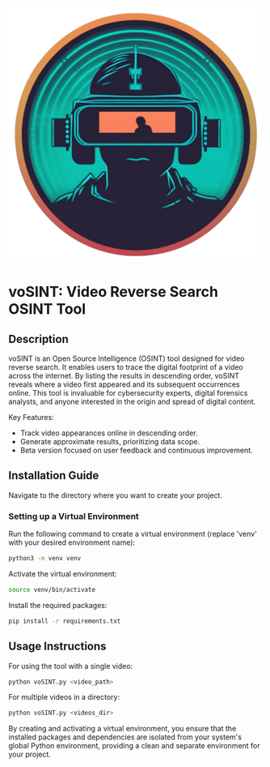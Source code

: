 ![Logo](Results/logo.png)
# voSINT: Video Reverse Search OSINT Tool

## Description
voSINT is an Open Source Intelligence (OSINT) tool designed for video reverse search. It enables users to trace the digital footprint of a video across the internet. By listing the results in descending order, voSINT reveals where a video first appeared and its subsequent occurrences online. This tool is invaluable for cybersecurity experts, digital forensics analysts, and anyone interested in the origin and spread of digital content.

Key Features:
- Track video appearances online in descending order.
- Generate approximate results, prioritizing data scope.
- Beta version focused on user feedback and continuous improvement.

## Installation Guide
Navigate to the directory where you want to create your project.

### Setting up a Virtual Environment
Run the following command to create a virtual environment (replace 'venv' with your desired environment name):
```bash
python3 -m venv venv
```
Activate the virtual environment:
```bash
source venv/bin/activate
```
Install the required packages:
```bash
pip install -r requirements.txt
```

## Usage Instructions
For using the tool with a single video:
```bash
python voSINT.py <video_path>
```
For multiple videos in a directory:
```bash
python voSINT.py <videos_dir>
```

By creating and activating a virtual environment, you ensure that the installed packages and dependencies are isolated from your system's global Python environment, providing a clean and separate environment for your project.
